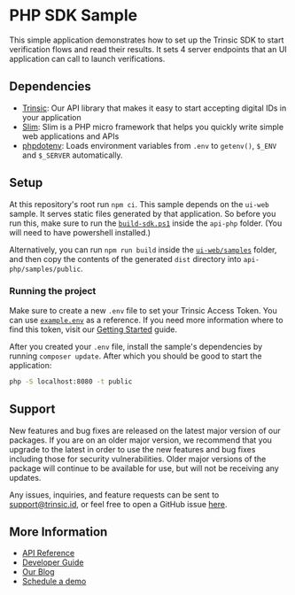 # PHP SDK Sample

This simple application demonstrates how to set up the Trinsic SDK to start verification flows and read their results. It sets 4 server endpoints that an UI application can call
to launch verifications.

## Dependencies

- [Trinsic](https://trinsic.id): Our API library that makes it easy to start accepting digital IDs in your application
- [Slim](https://www.slimframework.com/): Slim is a PHP micro framework that helps you quickly write simple web applications and APIs
- [phpdotenv](https://github.com/vlucas/phpdotenv): Loads environment variables from `.env` to `getenv()`, `$_ENV` and `$_SERVER` automatically.

## Setup

At this repository's root run `npm ci`. This sample depends on the `ui-web` sample. It serves static files generated by that application. So before you run this, make sure to run the [`build-sdk.ps1`](../build-sdk.ps1) inside the `api-php` folder. (You will need to have powershell installed.)

Alternatively, you can run `npm run build` inside the [`ui-web/samples`](../../ui-web/samples/) folder, and then copy the contents of the generated `dist` directory into `api-php/samples/public`.

### Running the project

Make sure to create a new `.env` file to set your Trinsic Access Token. You can use [`example.env`](./Sample/example.env) as a reference. If you need more information where to find this token, visit our [Getting Started](https://docs.trinsic.id/docs/getting-started-with-trinsic-connect) guide.

After you created your `.env` file, install the sample's dependencies by running `composer update`. After which you should be good to start the application:

```sh
php -S localhost:8080 -t public
```

## Support

New features and bug fixes are released on the latest major version of our packages. If you are on an older major version, we recommend that you upgrade to the latest in order to use the new features and bug fixes including those for security vulnerabilities. Older major versions of the package will continue to be available for use, but will not be receiving any updates.

Any issues, inquiries, and feature requests can be sent to [support@trinsic.id](mailto:support@trinsic.id), or feel free to open a GitHub issue [here](https://github.com/trinsic-id/sdk/issues).

## More Information

- [API Reference](https://docs.trinsic.id/reference)
- [Developer Guide](https://github.com/stripe/stripe-node/wiki/Passing-Options)
- [Our Blog](https://trinsic.id/blog/)
- [Schedule a demo](https://trinsic.id/contact/)
